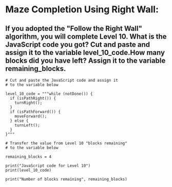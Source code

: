 # Maze Completion Using Right Wall:
## If you adopted the "Follow the Right Wall" algorithm, you will complete Level 10. What is the JavaScript code you got? Cut and paste and assign it to the variable level_10_code.How many blocks did you have left? Assign it to the variable remaining_blocks.
```
# Cut and paste the JavaScript code and assign it 
# to the variable below 

level_10_code = """while (notDone()) {
  if (isPathRight()) {
    turnRight();
  }
  if (isPathForward()) {
    moveForward();
  } else {
    turnLeft();
  }
}"""

# Transfer the value from Level 10 "blocks remaining"
# to the variable below 

remaining_blocks = 4

print("JavaScript code for Level 10")
print(level_10_code)

print("Number of blocks remaining", remaining_blocks)
```
